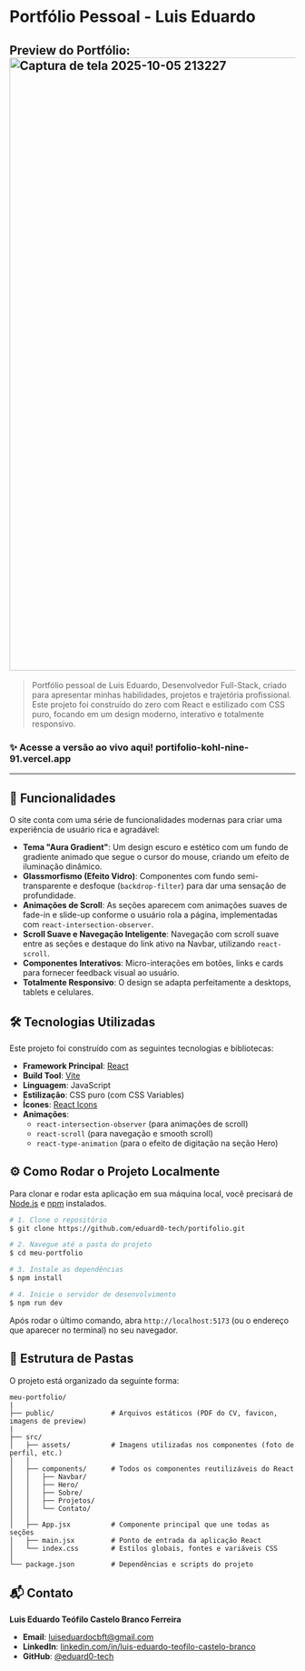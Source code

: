 # Portfólio Pessoal - Luis Eduardo

## Preview do Portfólio: <img width="1919" height="1079" alt="Captura de tela 2025-10-05 213227" src="https://github.com/user-attachments/assets/92d4a228-a111-46a2-b27e-678cee315f17" /> 

> Portfólio pessoal de Luis Eduardo, Desenvolvedor Full-Stack, criado para apresentar minhas habilidades, projetos e trajetória profissional. Este projeto foi construído do zero com React e estilizado com CSS puro, focando em um design moderno, interativo e totalmente responsivo.

### ✨ Acesse a versão ao vivo aqui! portifolio-kohl-nine-91.vercel.app

---

## 🚀 Funcionalidades

O site conta com uma série de funcionalidades modernas para criar uma experiência de usuário rica e agradável:

-   **Tema "Aura Gradient"**: Um design escuro e estético com um fundo de gradiente animado que segue o cursor do mouse, criando um efeito de iluminação dinâmico.
-   **Glassmorfismo (Efeito Vidro)**: Componentes com fundo semi-transparente e desfoque (`backdrop-filter`) para dar uma sensação de profundidade.
-   **Animações de Scroll**: As seções aparecem com animações suaves de fade-in e slide-up conforme o usuário rola a página, implementadas com `react-intersection-observer`.
-   **Scroll Suave e Navegação Inteligente**: Navegação com scroll suave entre as seções e destaque do link ativo na Navbar, utilizando `react-scroll`.
-   **Componentes Interativos**: Micro-interações em botões, links e cards para fornecer feedback visual ao usuário.
-   **Totalmente Responsivo**: O design se adapta perfeitamente a desktops, tablets e celulares.

## 🛠️ Tecnologias Utilizadas

Este projeto foi construído com as seguintes tecnologias e bibliotecas:

-   **Framework Principal**: [React](https://react.dev/)
-   **Build Tool**: [Vite](https://vitejs.dev/)
-   **Linguagem**: JavaScript
-   **Estilização**: CSS puro (com CSS Variables)
-   **Ícones**: [React Icons](https://react-icons.github.io/react-icons/)
-   **Animações**:
    -   `react-intersection-observer` (para animações de scroll)
    -   `react-scroll` (para navegação e smooth scroll)
    -   `react-type-animation` (para o efeito de digitação na seção Hero)

## ⚙️ Como Rodar o Projeto Localmente

Para clonar e rodar esta aplicação em sua máquina local, você precisará de [Node.js](https://nodejs.org/en/) e [npm](https://www.npmjs.com/) instalados.

```bash
# 1. Clone o repositório
$ git clone https://github.com/eduard0-tech/portifolio.git

# 2. Navegue até a pasta do projeto
$ cd meu-portfolio

# 3. Instale as dependências
$ npm install

# 4. Inicie o servidor de desenvolvimento
$ npm run dev
```
Após rodar o último comando, abra `http://localhost:5173` (ou o endereço que aparecer no terminal) no seu navegador.

## 📂 Estrutura de Pastas

O projeto está organizado da seguinte forma:

```
meu-portfolio/
|
├── public/              # Arquivos estáticos (PDF do CV, favicon, imagens de preview)
|
├── src/
│   ├── assets/          # Imagens utilizadas nos componentes (foto de perfil, etc.)
│   │
│   ├── components/      # Todos os componentes reutilizáveis do React
│   │   ├── Navbar/
│   │   ├── Hero/
│   │   ├── Sobre/
│   │   ├── Projetos/
│   │   └── Contato/
│   │
│   ├── App.jsx          # Componente principal que une todas as seções
│   ├── main.jsx         # Ponto de entrada da aplicação React
│   └── index.css        # Estilos globais, fontes e variáveis CSS
│
└── package.json         # Dependências e scripts do projeto
```

## 📬 Contato

**Luis Eduardo Teófilo Castelo Branco Ferreira**

-   **Email**: [luiseduardocbft@gmail.com](mailto:luiseduardocbft@gmail.com)
-   **LinkedIn**: [linkedin.com/in/luis-eduardo-teofilo-castelo-branco](https://www.linkedin.com/in/Luis-Eduardo-Teófilo-Castelo-Branco/)
-   **GitHub**: [@eduard0-tech](https://github.com/eduard0-tech)
